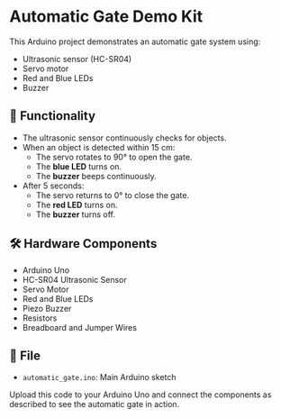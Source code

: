 # Automatic Gate Demo Kit

This Arduino project demonstrates an automatic gate system using:

- Ultrasonic sensor (HC-SR04)
- Servo motor
- Red and Blue LEDs
- Buzzer

## 🔧 Functionality

- The ultrasonic sensor continuously checks for objects.
- When an object is detected within 15 cm:
  - The servo rotates to 90° to open the gate.
  - The **blue LED** turns on.
  - The **buzzer** beeps continuously.
- After 5 seconds:
  - The servo returns to 0° to close the gate.
  - The **red LED** turns on.
  - The **buzzer** turns off.

## 🛠 Hardware Components

- Arduino Uno
- HC-SR04 Ultrasonic Sensor
- Servo Motor
- Red and Blue LEDs
- Piezo Buzzer
- Resistors
- Breadboard and Jumper Wires

## 📁 File

- `automatic_gate.ino`: Main Arduino sketch

Upload this code to your Arduino Uno and connect the components as described to see the automatic gate in action.
